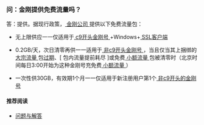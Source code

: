 ### 问：金刚提供免费流量吗？
答：提供。据现行政策，[ 金刚公司 ](https://a2zitpro.github.io/web/金刚公司)提供以下免费流量包：<br>

- 无上限供应一一仅适用于[ c9开头金刚号 ]()+Windows+[ SSL客户端 ]()

- 0.2GB/天，次日清零再供一一适用于[ 非c9开头金刚号 ]()，当且仅当其上捆绑的[ 大宗流量 ](https://a2zitpro.github.io/web/大宗流量)包[过期]()、[ 包内流量提前耗尽 ]或免费[ 小额流量 ](https://a2zitpro.github.io/web/小额流量)包被清零时（北京时间每日3:00开始为这种金刚号充免费[ 小额流量 ](https://a2zitpro.github.io/web/小额流量)）

- 一次性供30GB，有效期1个月一一仅适用于新注册用户第1个[ 非c9开头的金刚号 ](https://a2zitpro.github.io/web/万能金刚号)
#### 推荐阅读
- [ 问题与解答 ](https://a2zitpro.github.io/web/问题与解答)

